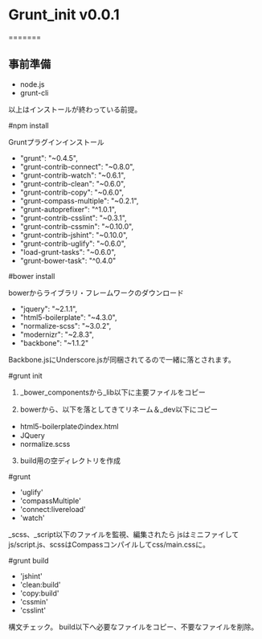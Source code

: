
# Grunt_init v0.0.1
=======

## 事前準備

* node.js
* grunt-cli

以上はインストールが終わっている前提。

#npm install

Gruntプラグインインストール

* "grunt": "~0.4.5",
* "grunt-contrib-connect": "~0.8.0",
* "grunt-contrib-watch": "~0.6.1",
* "grunt-contrib-clean": "~0.6.0",
* "grunt-contrib-copy": "~0.6.0",
* "grunt-compass-multiple": "~0.2.1",
* "grunt-autoprefixer": "^1.0.1",
* "grunt-contrib-csslint": "~0.3.1",
* "grunt-contrib-cssmin": "~0.10.0",
* "grunt-contrib-jshint": "~0.10.0",
* "grunt-contrib-uglify": "~0.6.0",
* "load-grunt-tasks": "~0.6.0",
* "grunt-bower-task": "^0.4.0"

#bower install

bowerからライブラリ・フレームワークのダウンロード

* "jquery": "~2.1.1",
* "html5-boilerplate": "~4.3.0",
* "normalize-scss": "~3.0.2",
* "modernizr": "~2.8.3",
* "backbone": "~1.1.2"

Backbone.jsにUnderscore.jsが同梱されてるので一緒に落とされます。

#grunt init

1. _bower_componentsから_lib以下に主要ファイルをコピー

2. bowerから、以下を落としてきてリネーム＆_dev以下にコピー
  * html5-boilerplateのindex.html
  * JQuery
  * normalize.scss

3. build用の空ディレクトリを作成

#grunt

* 'uglify'
* 'compassMultiple'
* 'connect:livereload'
* 'watch'

_scss、_script以下のファイルを監視、編集されたら
jsはミニファイしてjs/script.js、scssはCompassコンパイルしてcss/main.cssに。

#grunt build

* 'jshint'
* 'clean:build'
* 'copy:build'
* 'cssmin'
* 'csslint'

構文チェック。
build以下へ必要なファイルをコピー、不要なファイルを削除。
